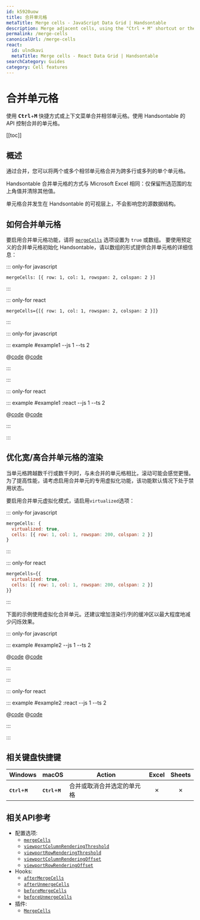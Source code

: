 ```yaml
---
id: k5920uow
title: 合并单元格
metaTitle: Merge cells - JavaScript Data Grid | Handsontable
description: Merge adjacent cells, using the "Ctrl + M" shortcut or the context menu. Control merged cells, using Handsontable's API.
permalink: /merge-cells
canonicalUrl: /merge-cells
react:
  id: ulndkavi
  metaTitle: Merge cells - React Data Grid | Handsontable
searchCategory: Guides
category: Cell features
---
```


# 合并单元格

使用 <kbd>**Ctrl**</kbd>+<kbd>**M**</kbd> 快捷方式或上下文菜单合并相邻单元格。使用 Handsontable 的 API 控制合并的单元格。

[[toc]]

## 概述

通过合并，您可以将两个或多个相邻单元格合并为跨多行或多列的单个单元格。

Handsontable 合并单元格的方式与 Microsoft Excel 相同：仅保留所选范围的左上角值并清除其他值。

单元格合并发生在 Handsontable 的可视层上，不会影响您的源数据结构。

## 如何合并单元格

要启用合并单元格功能，请将 [`mergeCells`](@/api/options.md#mergecells) 选项设置为 `true` 或数组。
要使用预定义的合并单元格初始化 Handsontable，请以数组的形式提供合并单元格的详细信息：

::: only-for javascript

`mergeCells: [{ row: 1, col: 1, rowspan: 2, colspan: 2 }]`

:::

::: only-for react

`mergeCells={[{ row: 1, col: 1, rowspan: 2, colspan: 2 }]}`

:::

::: only-for javascript

::: example #example1 --js 1 --ts 2

@[code](@/content/guides/cell-features/merge-cells/javascript/example1.js)
@[code](@/content/guides/cell-features/merge-cells/javascript/example1.ts)

:::

:::

::: only-for react

::: example #example1 :react --js 1 --ts 2

@[code](@/content/guides/cell-features/merge-cells/react/example1.jsx)
@[code](@/content/guides/cell-features/merge-cells/react/example1.tsx)

:::

:::

## 优化宽/高合并单元格的渲染

当单元格跨越数千行或数千列时，与未合并的单元格相比，滚动可能会感觉更慢。为了提高性能，请考虑启用合并单元的专用虚拟化功能，该功能默认情况下处于禁用状态。

要启用合并单元虚拟化模式，请启用`virtualized`选项：

::: only-for javascript

```js
mergeCells: {
  virtualized: true,
  cells: [{ row: 1, col: 1, rowspan: 200, colspan: 2 }]
}
```

:::

::: only-for react

```jsx
mergeCells={{
  virtualized: true,
  cells: [{ row: 1, col: 1, rowspan: 200, colspan: 2 }]
}}
```

:::

下面的示例使用虚拟化合并单元。还建议增加渲染行/列的缓冲区以最大程度地减少闪烁效果。

::: only-for javascript

::: example #example2 --js 1 --ts 2

@[code](@/content/guides/cell-features/merge-cells/javascript/example2.js)
@[code](@/content/guides/cell-features/merge-cells/javascript/example2.ts)

:::

:::

::: only-for react

::: example #example2 :react --js 1 --ts 2

@[code](@/content/guides/cell-features/merge-cells/react/example2.jsx)
@[code](@/content/guides/cell-features/merge-cells/react/example2.tsx)

:::

:::

## 相关键盘快捷键

| Windows                              | macOS                                | Action                     |  Excel  | Sheets  |
| ------------------------------------ | ------------------------------------ | -------------------------- | :-----: | :-----: |
| <kbd>**Ctrl**</kbd>+<kbd>**M**</kbd> | <kbd>**Ctrl**</kbd>+<kbd>**M**</kbd> | 合并或取消合并选定的单元格 | &cross; | &cross; |

## 相关API参考

- 配置选项:
  - [`mergeCells`](@/api/options.md#mergecells)
  - [`viewportColumnRenderingThreshold`](@/api/options.md#viewportcolumnrenderingthreshold)
  - [`viewportRowRenderingThreshold`](@/api/options.md#viewportrowrenderingthreshold)
  - [`viewportColumnRenderingOffset`](@/api/options.md#viewportcolumnrenderingoffset)
  - [`viewportRowRenderingOffset`](@/api/options.md#viewportrowrenderingoffset)
- Hooks:
  - [`afterMergeCells`](@/api/hooks.md#aftermergecells)
  - [`afterUnmergeCells`](@/api/hooks.md#afterunmergecells)
  - [`beforeMergeCells`](@/api/hooks.md#beforemergecells)
  - [`beforeUnmergeCells`](@/api/hooks.md#beforeunmergecells)
- 插件:
  - [`MergeCells`](@/api/mergeCells.md)
